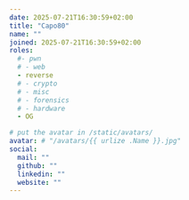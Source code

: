 ```yaml
---
date: 2025-07-21T16:30:59+02:00
title: "Capo80"
name: ""
joined: 2025-07-21T16:30:59+02:00
roles:
  #- pwn
  # - web
  - reverse
  # - crypto
  # - misc
  # - forensics
  # - hardware
  - OG

# put the avatar in /static/avatars/
avatar: # "/avatars/{{ urlize .Name }}.jpg"
social:
  mail: ""
  github: ""
  linkedin: ""
  website: ""
---
```


